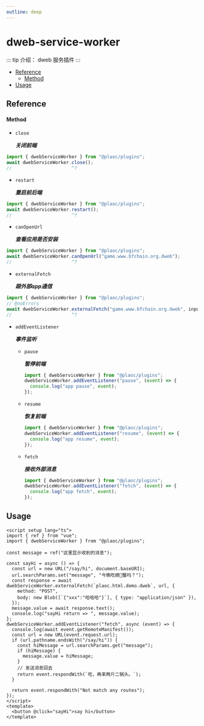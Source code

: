 ```yaml
---
outline: deep
---
```


# dweb-service-worker

::: tip 介绍：
dweb 服务插件
:::

- [Reference](#reference)
  - [Method](#method)
- [Usage](#usage)

## Reference

#### Method

- `close`
  
  **_关闭前端_**

```ts twoslash
import { dwebServiceWorker } from "@plaoc/plugins";
await dwebServiceWorker.close();
//                      ^?
```

- `restart`

  **_重启前后端_**

```ts twoslash
import { dwebServiceWorker } from "@plaoc/plugins";
await dwebServiceWorker.restart();
//                      ^?
```

- `canOpenUrl`

  **_查看应用是否安装_**

```ts twoslash
import { dwebServiceWorker } from "@plaoc/plugins";
await dwebServiceWorker.canOpenUrl("game.www.bfchain.org.dweb");
//                      ^?
```

- `externalFetch`

  **_跟外部app通信_**

```ts twoslash
import { dwebServiceWorker } from "@plaoc/plugins";
// @noErrors
await dwebServiceWorker.externalFetch("game.www.bfchain.org.dweb", input: RequestInfo | URL, init?: RequestInit | undefined);
//                      ^?
```

- `addEventListener`

  **_事件监听_**

  - `pause`

    **_暂停前端_**

    ```ts twoslash
    import { dwebServiceWorker } from "@plaoc/plugins";
    dwebServiceWorker.addEventListener("pause", (event) => {
      console.log("app pause", event);
    });
    ```

  - `resume`

    **_恢复前端_**

    ```ts twoslash
    import { dwebServiceWorker } from "@plaoc/plugins";
    dwebServiceWorker.addEventListener("resume", (event) => {
      console.log("app resume", event);
    });
    ```

  - `fetch`

    **_接收外部消息_**

    ```ts twoslash
    import { dwebServiceWorker } from "@plaoc/plugins";
    dwebServiceWorker.addEventListener("fetch", (event) => {
      console.log("app fetch", event);
    });
    ```

## Usage

```vue {10,17}
<script setup lang="ts">
import { ref } from "vue";
import { dwebServiceWorker } from "@plaoc/plugins";

const message = ref("这里显示收到的消息");

const sayHi = async () => {
  const url = new URL("/say/hi", document.baseURI);
  url.searchParams.set("message", "今晚吃螃🦀️蟹吗？");
  const response = await dwebServiceWorker.externalFetch(`plaoc.html.demo.dweb`, url, {
    method: "POST",
    body: new Blob([`{"xxx":"哈哈哈"}`], { type: "application/json" }),
  });
  message.value = await response.text();
  console.log("sayHi return => ", message.value);
};
dwebServiceWorker.addEventListener("fetch", async (event) => {
  console.log(await event.getRemoteManifest());
  const url = new URL(event.request.url);
  if (url.pathname.endsWith("/say/hi")) {
    const hiMessage = url.searchParams.get("message");
    if (hiMessage) {
      message.value = hiMessage;
    }
    // 发送消息回去
    return event.respondWith(`吃，再来两斤二锅头。`);
  }

  return event.respondWith("Not match any routes");
});
</script>
<template>
  <button @click="sayHi">say hi</button>
</template>
```
